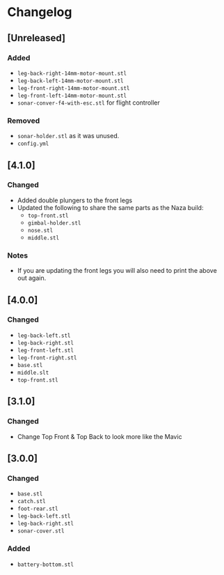 # Changelog

## [Unreleased]
### Added 
- `leg-back-right-14mm-motor-mount.stl`
- `leg-back-left-14mm-motor-mount.stl`
- `leg-front-right-14mm-motor-mount.stl`
- `leg-front-left-14mm-motor-mount.stl`
- `sonar-conver-f4-with-esc.stl` for flight controller

### Removed
- `sonar-holder.stl` as it was unused.
- `config.yml`


## [4.1.0]
### Changed
- Added double plungers to the front legs
- Updated the following to share the same parts as the Naza build: 
	- `top-front.stl`
	- `gimbal-holder.stl`
	- `nose.stl`
	- `middle.stl`

### Notes
- If you are updating the front legs you will also need to print the above out again.


## [4.0.0]
### Changed
- `leg-back-left.stl`
- `leg-back-right.stl`
- `leg-front-left.stl`
- `leg-front-right.stl`
- `base.stl`
- `middle.slt`
- `top-front.stl`


## [3.1.0]
### Changed
- Change Top Front & Top Back to look more like the Mavic

## [3.0.0]
### Changed
- `base.stl`
- `catch.stl`
- `foot-rear.stl`
- `leg-back-left.stl`
- `leg-back-right.stl`
- `sonar-cover.stl`

### Added
- `battery-bottom.stl`